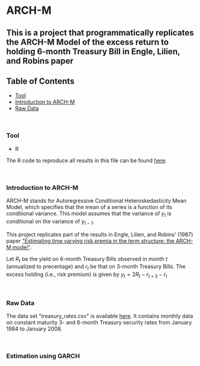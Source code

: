 # ARCH-M
## This is a project that programmatically replicates the ARCH-M Model of the excess return to holding 6-month Treasury Bill in Engle, Lilien, and Robins paper 

## Table of Contents
- [Tool](#tool)
- [Introduction to ARCH-M](#introduction-to-arch-m)
- [Raw Data](#raw-data)

<br/>

### Tool
- R

The R code to reproduce all results in this file can be found [here](https://github.com/kshao19/time_series_econometrics/blob/main/Code/ARCH-M).

<br/>

###  Introduction to ARCH-M
ARCH-M stands for Autoregressive Conditional Heteroskedasticity Mean Model, which specifies that the mean of a series is a function of its conditional variance. This model assumes that the variance of $y_t$ is conditional on the variance of $y_{t-1}$.

This project replicates part of the results in Engle, Lilien, and Robins' (1987) paper ["Estimating time varying risk premia in the term structure: the ARCH-M model"](https://www.jstor.org/stable/1913242).

Let $R_t$ be the yield on 6-month Treasury Bills observed in month $t$ (annualized to precentage) and $r_t$ be that on 3-month Treasury Bills. The excess holding (i.e., risk premium) is given by $y_t = 2R_t - r_{t+3} - r_t$

<br/>

### Raw Data
The data set "treasury_rates.csv" is available [here](https://github.com/kshao19/time_series_econometrics/blob/main/Raw%20Data/treasury_rates.csv). It contains monthly data on constant maturity 3- and 6-month Treasury security rates from January 1984 to January 2008. 

<br/>

### Estimation using GARCH












